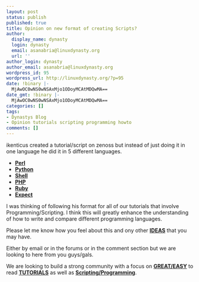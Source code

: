```yaml
---
layout: post
status: publish
published: true
title: Opinion on new format of creating Scripts?
author:
  display_name: dynasty
  login: dynasty
  email: asanabria@linuxdynasty.org
  url: ''
author_login: dynasty
author_email: asanabria@linuxdynasty.org
wordpress_id: 95
wordpress_url: http://linuxdynasty.org/?p=95
date: !binary |-
  MjAwOC0wNS0wNSAxMjo1ODoyMCAtMDQwMA==
date_gmt: !binary |-
  MjAwOC0wNS0wNSAxMjo1ODoyMCAtMDQwMA==
categories: []
tags:
- Dynastys Blog
- Opinion tutorials scripting programming howto
comments: []
---
```

<p>ikenticus created a tutorial/script on zenoss but instead of just doing it in one language he did it in 5 different languages.</p>
<ul>
<li><strong><span style="text-decoration: underline">Perl</span></strong></li>
<li><strong><span style="text-decoration: underline">Python</span></strong></li>
<li><strong><span style="text-decoration: underline">Shell</span></strong></li>
<li><strong><span style="text-decoration: underline">PHP</span></strong></li>
<li><strong><span style="text-decoration: underline">Ruby</span></strong></li>
<li><strong><span style="text-decoration: underline">Expect</span></strong></li>
</ul>
<p>I was thinking of following his format for all of our tutorials that involve Programming/Scripting. I think this will greatly enhance the understanding of how to write and compare different programming languages.</p>
<p>Please let me know how you feel about this and ony other <strong><span style="text-decoration: underline">IDEAS</span></strong> that you may have.</p>
<p>Either by email or in the forums or in the comment section but we are looking to here from you guys/gals.</p>
<p>We are looking to build a strong community with a focus on&nbsp;<strong><span style="text-decoration: underline">GREAT/EASY</span></strong>&nbsp;to read&nbsp;<strong><span style="text-decoration: underline">TUTORIALS</span></strong> as well as <strong><span style="text-decoration: underline">Scripting/Programming</span></strong>.</p>
